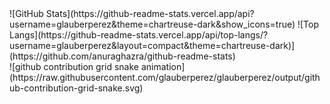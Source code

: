 <div>
![GitHub Stats](https://github-readme-stats.vercel.app/api?username=glauberperez&theme=chartreuse-dark&show_icons=true)
![Top Langs](https://github-readme-stats.vercel.app/api/top-langs/?username=glauberperez&layout=compact&theme=chartreuse-dark)](https://github.com/anuraghazra/github-readme-stats)
</div>
![github contribution grid snake animation](https://raw.githubusercontent.com/glauberperez/glauberperez/output/github-contribution-grid-snake.svg)
